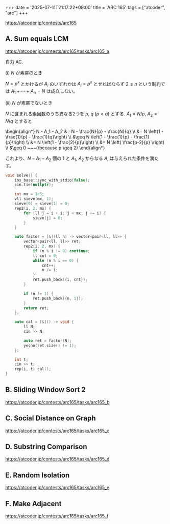 +++
date = '2025-07-11T21:17:22+09:00'
title = 'ARC 165'
tags = ["atcoder", "arc"]
+++

<https://atcoder.jp/contests/arc165>

## A. Sum equals LCM

<https://atcoder.jp/contests/arc165/tasks/arc165_a>

自力 AC.

(i) $N$ が素冪のとき

$N = p^x$ とかけるが $A_i$ のいずれかは $A_i = p^x$ とせねばならず $2 \leq n$ という制約では $A_1 + \cdots + A_n = N$ は成立しない。

(ii) $N$ が素冪でないとき

$N$ に含まれる素因数のうち異なる2つを $p$, $q$ ($p < q$) とする.
$A_1 = N/p$, $A_2 = N/q$ とすると

<!-- dprint-ignore -->
\begin{align*}
    N - A_1 - A_2 &= N - \frac{N}{p} - \frac{N}{q} \\\\
    &= N \left(1 - \frac{1}{p} - \frac{1}{q}\right) \\\\
    &\geq N \left(1 - \frac{1}{p} - \frac{1}{p}\right) \\\\
    &= N \left(1 - \frac{2}{p}\right) \\\\
    &= N \left( \frac{p-2}{p} \right) \\\\
    &\geq 0 ~~~(\because p \geq 2)
\end{align*}

これより、$N - A_1 - A_2$ 個の $1$ と $A_1$, $A_2$ からなる $A_i$ は与えられた条件を満たす。

```cpp
void solve() {
    ios_base::sync_with_stdio(false);
    cin.tie(nullptr);

    int mx = 1e5;
    vll sieve(mx, 1);
    sieve[0] = sieve[1] = 0;
    rep2(i, 2, mx) {
        for (ll j = i + i; j < mx; j += i) {
            sieve[j] = 0;
        }
    }

    auto factor = [&](ll n) -> vector<pair<ll, ll>> {
        vector<pair<ll, ll>> ret;
        rep2(i, 2, mx) {
            if (n % i != 0) continue;
            ll cnt = 0;
            while (n % i == 0) {
                cnt++;
                n /= i;
            }
            ret.push_back({i, cnt});
        }

        if (n != 1) {
            ret.push_back({n, 1});
        }
        return ret;
    };

    auto cal = [&]() -> void {
        ll N;
        cin >> N;

        auto ret = factor(N);
        yesno(ret.size() != 1);
    };

    int t;
    cin >> t;
    rep(i, t) cal();
}
```

## B. Sliding Window Sort 2

<https://atcoder.jp/contests/arc165/tasks/arc165_b>

## C. Social Distance on Graph

<https://atcoder.jp/contests/arc165/tasks/arc165_c>

## D. Substring Comparison

<https://atcoder.jp/contests/arc165/tasks/arc165_d>

## E. Random Isolation

<https://atcoder.jp/contests/arc165/tasks/arc165_e>

## F. Make Adjacent

<https://atcoder.jp/contests/arc165/tasks/arc165_f>
